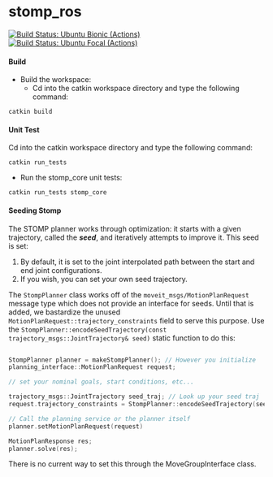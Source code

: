 # stomp_ros

[![Build Status: Ubuntu Bionic (Actions)](https://github.com/ros-industrial/stomp_ros/workflows/CI%20-%20Ubuntu%20Bionic/badge.svg?branch=indigo-devel)](https://github.com/ros-industrial/stomp_ros/actions?query=workflow%3A%22CI+-+Ubuntu+Bionic%22)
[![Build Status: Ubuntu Focal (Actions)](https://github.com/ros-industrial/stomp_ros/workflows/CI%20-%20Ubuntu%20Focal/badge.svg?branch=indigo-devel)](https://github.com/ros-industrial/stomp_ros/actions?query=workflow%3A%22CI+-+Ubuntu+Focal%22)

#### Build
- Build the workspace:
  - Cd into the catkin workspace directory and type the following command:
```
catkin build
```

#### Unit Test
Cd into the catkin workspace directory and type the following command:
```
catkin run_tests 
```
- Run the stomp_core unit tests:
```
catkin run_tests stomp_core
```

#### Seeding Stomp
The STOMP planner works through optimization: it starts with a given trajectory, called the ***seed***, and iteratively attempts to improve it. This seed is set:
 1. By default, it is set to the joint interpolated path between the start and end joint configurations.
 2. If you wish, you can set your own seed trajectory.

The `StompPlanner` class works off of the `moveit_msgs/MotionPlanRequest` message type which does not provide an interface for seeds. Until that is added, we bastardize the unused `MotionPlanRequest::trajectory_constraints` field to serve this purpose. Use the `StompPlanner::encodeSeedTrajectory(const trajectory_msgs::JointTrajectory& seed)` static function to do this:

```c++

StompPlanner planner = makeStompPlanner(); // However you initialize
planning_interface::MotionPlanRequest request;

// set your nominal goals, start conditions, etc...

trajectory_msgs::JointTrajectory seed_traj; // Look up your seed traj
request.trajectory_constraints = StompPlanner::encodeSeedTrajectory(seed_traj);

// Call the planning service or the planner itself
planner.setMotionPlanRequest(request)

MotionPlanResponse res;
planner.solve(res);
``` 
There is no current way to set this through the MoveGroupInterface class. 
